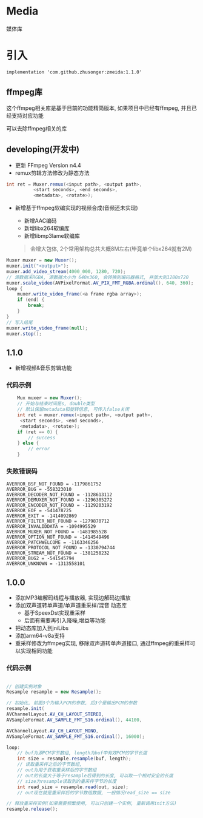 # Media
媒体库

# 引入

```
implementation 'com.github.zhusonger:zmeida:1.1.0'
```

## ffmpeg库

这个ffmpeg相关库是基于目前的功能精简版本, 如果项目中已经有ffmpeg, 并且已经支持对应功能

可以去除ffmpeg相关的库

## developing(开发中)

* 更新 FFmpeg Version n4.4
* remux剪辑方法修改为静态方法

```java
int ret = Muxer.remux(<input path>, <output path>,
          <start seconds>, <end seconds>,
          <metadata>, <rotate>);
```

* 新增基于ffmpeg软编实现的视频合成(音频还未实现)
    * 新增AAC编码
    * 新增libx264软编库
    * 新增libmp3lame软编库

    > 会增大包体, 2个常用架构总共大概8M左右(毕竟单个libx264就有2M)   

```java
Muxer muxer = new Muxer();
muxer.init("<output>");
muxer.add_video_stream(4000_000, 1280, 720);
// 源数据未RGBA, 源数据大小为 640x360, 会转换到编码器格式, 并放大到1280x720
muxer.scale_video(AVPixelFormat.AV_PIX_FMT_RGBA.ordinal(), 640, 360);
loop {
    muxer.write_video_frame(<a frame rgba array>);
    if (end) {
        break;
    }
}
// 写入结尾
muxer.write_video_frame(null);
muxer.stop();
```

## 1.1.0

* 新增视频&音乐剪辑功能

### 代码示例

```java
    Mux muxer = new Muxer();
    // 开始与结束时间是s, double类型
    // 默认保留metadata和旋转信息, 可传入false关闭
    int ret = muxer.remux(<input path>, <output path>,
     <start seconds>, <end seconds>,
     <metadata>, <rotate>);
    if (ret == 0) {
        // success
    } else {
        // error
    }
```

### 失败错误码

    AVERROR_BSF_NOT_FOUND = -1179861752
    AVERROR_BUG = -558323010
    AVERROR_DECODER_NOT_FOUND = -1128613112
    AVERROR_DEMUXER_NOT_FOUND = -1296385272
    AVERROR_ENCODER_NOT_FOUND = -1129203192
    AVERROR_EOF = -541478725
    AVERROR_EXIT = -1414092869
    AVERROR_FILTER_NOT_FOUND = -1279870712
    AVERROR_INVALIDDATA = -1094995529
    AVERROR_MUXER_NOT_FOUND = -1481985528
    AVERROR_OPTION_NOT_FOUND = -1414549496
    AVERROR_PATCHWELCOME = -1163346256
    AVERROR_PROTOCOL_NOT_FOUND = -1330794744
    AVERROR_STREAM_NOT_FOUND = -1381258232
    AVERROR_BUG2 = -541545794
    AVERROR_UNKNOWN = -1313558101


## 1.0.0
* 添加MP3编解码线程与播放器, 实现边解码边播放  
* 添加双声道转单声道/单声道重采样/混音 动态库
	* 基于SpeexDst实现重采样
	* 后面有需要再引入降噪,增益等功能
* 把动态库加入到jniLibs
* 添加arm64-v8a支持
* 重采样修改为ffmpeg实现, 移除双声道转单声道接口, 通过ffmpeg的重采样可以实现相同功能

### 代码示例

```java

// 创建实例对象
Resample resample = new Resample();  

// 初始化, 前面3个为输入PCM的参数, 后3个是输出PCM的参数  
resample.init(
AVChannelLayout.AV_CH_LAYOUT_STEREO, 
AVSampleFormat.AV_SAMPLE_FMT_S16.ordinal(), 44100,

AVChannelLayout.AV_CH_LAYOUT_MONO, 
AVSampleFormat.AV_SAMPLE_FMT_S16.ordinal(), 16000);    

loop:
	// buf为源PCM字节数组, length为buf中有效PCM的字节长度  
	int size = resample.resample(buf, length);  
	// 读取重采样之后的字节数组, 
	// out为用于获取重采样后的字节数组  
	// out的长度大于等于resample后得到的长度, 可以取一个相对安全的长度  
	// size为resample读取到的重采样字节的长度  
	int read_size = resample.read(out, size);
	// out现在就是重采样后的字节数组数据, 一般情况read_size == size

// 释放重采样实例(如果需要频繁使用, 可以只创建一个实例, 重新调用init方法)  
resample.release();	

```